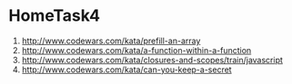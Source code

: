 # HomeTask4

1. http://www.codewars.com/kata/prefill-an-array
2. http://www.codewars.com/kata/a-function-within-a-function
3. http://www.codewars.com/kata/closures-and-scopes/train/javascript
4. http://www.codewars.com/kata/can-you-keep-a-secret